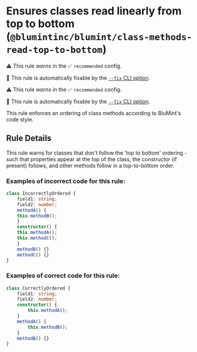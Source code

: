 # Ensures classes read linearly from top to bottom (`@blumintinc/blumint/class-methods-read-top-to-bottom`)

⚠️ This rule _warns_ in the ✅ `recommended` config.

🔧 This rule is automatically fixable by the [`--fix` CLI option](https://eslint.org/docs/latest/user-guide/command-line-interface#--fix).

<!-- end auto-generated rule header -->

⚠️ This rule _warns_ in the ✅ `recommended` config.

🔧 This rule is automatically fixable by the [`--fix` CLI option](https://eslint.org/docs/latest/user-guide/command-line-interface#--fix).

<!-- end auto-generated rule header -->

This rule enforces an ordering of class methods according to BluMint's code style.

## Rule Details

This rule warns for classes that don't follow the 'top to bottom' ordering - such that properties appear at the top of the class, the constructor (if present) follows, and other methods follow in a top-to-bottom order.

### Examples of incorrect code for this rule:

```typescript
class IncorrectlyOrdered {
    field1: string;
    field2: number;
    methodA() {
    this.methodB();
    }
    constructor() {
    this.methodA();
    this.methodC();
    }
    methodB() {}
    methodC() {}
}
```

### Examples of correct code for this rule:
```typescript
class CorrectlyOrdered {
    field1: string;
    field2: number;
    constructor() {
        this.methodA();
    }
    methodA() {
        this.methodB();
    }
    methodB() {}
}
```
